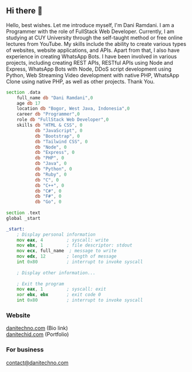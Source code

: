 ## Hi there 👋

Hello, best wishes. Let me introduce myself, I'm Dani Ramdani. I am a Programmer with the role of FullStack Web Developer. Currently, I am studying at CUY University through the self-taught method or free online lectures from YouTube. My skills include the ability to create various types of websites, website applications, and APIs. Apart from that, I also have experience in creating WhatsApp Bots. I have been involved in various projects, including creating REST APIs, RESTful APIs using Node and Express, WhatsApp Bots with Node, DDoS script development using Python, Web Streaming Video development with native PHP, WhatsApp Clone using native PHP, as well as other projects. Thank You.

```asm
section .data
    full_name db "Dani Ramdani",0
    age db 17
    location db "Bogor, West Java, Indonesia",0
    career db "Programmer",0
    role db "FullStack Web Developer",0
    skills db "HTML & CSS", 0
           db "JavaScript", 0
           db "Bootstrap", 0
           db "Tailwind CSS", 0
           db "Node", 0
           db "Express", 0
           db "PHP", 0
           db "Java", 0
           db "Python", 0
           db "Ruby", 0
           db "C", 0
           db "C++", 0
           db "C#", 0
           db "F#", 0
           db "Go", 0
           
section .text
global _start

_start:
    ; Display personal information
    mov eax, 4         ; syscall: write
    mov ebx, 1         ; file descriptor: stdout
    mov ecx, full_name  ; message to write
    mov edx, 12        ; length of message
    int 0x80           ; interrupt to invoke syscall
    
    ; Display other information...
    
    ; Exit the program
    mov eax, 1         ; syscall: exit
    xor ebx, ebx       ; exit code 0
    int 0x80           ; interrupt to invoke syscall

```

### Website
<a href="https://danitechno.com">danitechno.com</a> (Bio link)
<br />
<a href="https://danitechid.com">danitechid.com</a> (Portfolio)

### For business
<a href="mailto:contact@danitechno.com">contact@danitechno.com</a>
